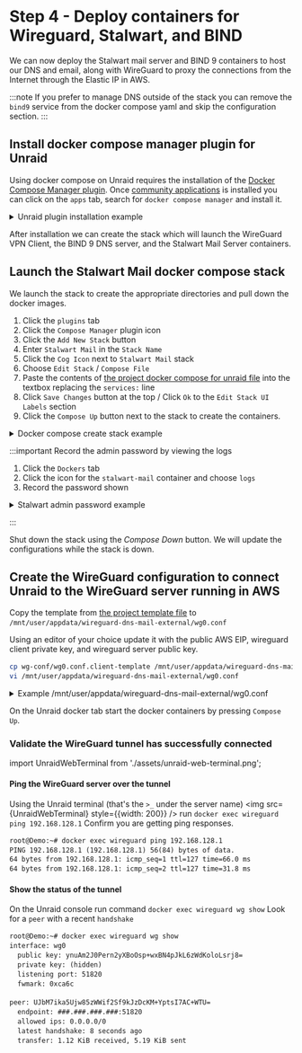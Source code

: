 
# Step 4 - Deploy containers for Wireguard, Stalwart, and BIND

We can now deploy the Stalwart mail server and BIND 9 containers to host our DNS and email, along with WireGuard to proxy the connections from the Internet through the Elastic IP in AWS.

:::note
If you prefer to manage DNS outside of the stack you can remove the `bind9` service from the docker compose yaml and skip the configuration section.
:::

## Install docker compose manager plugin for Unraid

Using docker compose on Unraid requires the installation of the [Docker Compose Manager plugin](https://forums.unraid.net/topic/114415-plugin-docker-compose-manager/). Once [community applications](https://forums.unraid.net/topic/38582-plug-in-community-applications/) is installed you can  click on the `apps` tab, search for `docker compose manager` and install it.

<details>
<summary>
Unraid plugin installation example
</summary>

![docker compose manager install](assets/unraid-docker-compose-plugin-nr.gif)
</details>

After installation we can create the stack which will launch the WireGuard VPN
Client, the BIND 9 DNS server, and the Stalwart Mail Server containers.

## Launch the Stalwart Mail docker compose stack

We launch the stack to create the appropriate directories and pull down the
docker images.

1. Click the `plugins` tab
1. Click the `Compose Manager` plugin icon
1. Click the `Add New Stack` button
1. Enter `Stalwart Mail` in the `Stack Name`
1. Click the `Cog Icon` next to `Stalwart Mail` stack
1. Choose `Edit Stack` / `Compose File`
1. Paste the contents of [the project docker compose for unraid file](https://github.com/markfalk/stalwart-mail-wgproxy/blob/main/docker-compose-unraid.yml) into the textbox replacing the `services:` line
1. Click `Save Changes` button at the top / Click `Ok` to the `Edit Stack UI Labels` section
1. Click the `Compose Up` button next to the stack to create the containers.

<details>
<summary>
Docker compose create stack example
</summary>
![docker compose create stack](assets/unraid-docker-compose-create-stack.gif)
</details>

:::important
Record the admin password by viewing the logs

1. Click the `Dockers` tab
1. Click the icon for the `stalwart-mail` container and choose `logs`
1. Record the password shown

<details>
<summary>
Stalwart admin password example
</summary>
![docker compose create stack](assets/unraid-stalwart-admin-password.gif)
</details>

:::

Shut down the stack using the *Compose Down* button. We will update the configurations while the stack is down.

## Create the WireGuard configuration to connect Unraid to the WireGuard server running in AWS

Copy the template from [the project template file](https://github.com/markfalk/stalwart-mail-wgproxy/blob/main/wg-conf/wg0.conf.client-template) to `/mnt/user/appdata/wireguard-dns-mail-external/wg0.conf`

Using an editor of your choice update it with the public AWS EIP, wireguard client private key, and wireguard server public key.

```bash
cp wg-conf/wg0.conf.client-template /mnt/user/appdata/wireguard-dns-mail-external/wg0.conf
vi /mnt/user/appdata/wireguard-dns-mail-external/wg0.conf
```

<details>
  <summary>Example /mnt/user/appdata/wireguard-dns-mail-external/wg0.conf</summary>

```txt
[Interface]
  Address = 192.168.128.42/24
  ListenPort = 51820
  PrivateKey = ##########################################=
  DNS = 10.42.0.2
  PostUp = iptables -t nat -A POSTROUTING -o %i -j MASQUERADE
  PostDown = iptables -t nat -D POSTROUTING -o %i -j MASQUERADE

[Peer]
  PublicKey = MUYjZiRO/Q5wO8Uu5xkzxRNWS0HEMXys3iAVKY6OtUM=
  Endpoint = ##.##.###.###:51820
  AllowedIPs = 0.0.0.0/0
```

</details>

On the Unraid docker tab start the docker containers by pressing `Compose Up`.

### Validate the WireGuard tunnel has successfully connected

import UnraidWebTerminal from './assets/unraid-web-terminal.png';

#### Ping the WireGuard server over the tunnel

Using the Unraid terminal (that's the `>_` under the server name)
<img src={UnraidWebTerminal} style={{width: 200}} />
run `docker exec wireguard ping 192.168.128.1`
Confirm you are getting ping responses.

```txt
root@Demo:~# docker exec wireguard ping 192.168.128.1
PING 192.168.128.1 (192.168.128.1) 56(84) bytes of data.
64 bytes from 192.168.128.1: icmp_seq=1 ttl=127 time=66.0 ms
64 bytes from 192.168.128.1: icmp_seq=2 ttl=127 time=31.8 ms
```

#### Show the status of the tunnel

On the Unraid console run command `docker exec wireguard wg show`
Look for a `peer` with a recent `handshake`

```txt
root@Demo:~# docker exec wireguard wg show
interface: wg0
  public key: ynuAm2J0Pern2yXBoOsp+wxBN4pJkL6zWdKoloLsrj8=
  private key: (hidden)
  listening port: 51820
  fwmark: 0xca6c

peer: UJbM7ika5Ujw85zWWif2Sf9kJzDcKM+YptsI7AC+WTU=
  endpoint: ###.###.###.###:51820
  allowed ips: 0.0.0.0/0
  latest handshake: 8 seconds ago
  transfer: 1.12 KiB received, 5.19 KiB sent
```
